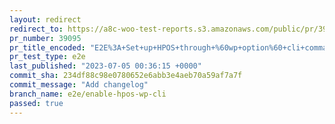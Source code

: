 ```yaml
---
layout: redirect
redirect_to: https://a8c-woo-test-reports.s3.amazonaws.com/public/pr/39095/e2e/index.html
pr_number: 39095
pr_title_encoded: "E2E%3A+Set+up+HPOS+through+%60wp+option%60+cli+command"
pr_test_type: e2e
last_published: "2023-07-05 00:36:15 +0000"
commit_sha: 234df88c98e0780652e6abb3e4aeb70a59af7a7f
commit_message: "Add changelog"
branch_name: e2e/enable-hpos-wp-cli
passed: true
---
```


